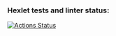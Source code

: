 ### Hexlet tests and linter status:
[![Actions Status](https://github.com/MaryVanna/frontend-project-46/workflows/hexlet-check/badge.svg)](https://github.com/MaryVanna/frontend-project-46/actions)